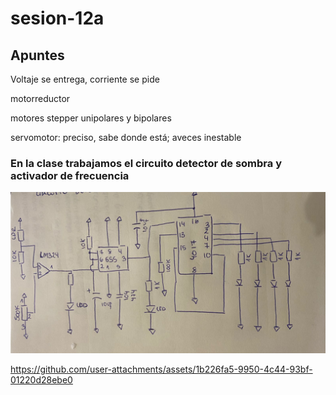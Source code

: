 # sesion-12a

## Apuntes 

Voltaje se entrega, corriente se pide

motorreductor 

motores stepper unipolares y bipolares 

servomotor: preciso, sabe donde está; aveces inestable 

### En la clase trabajamos el circuito detector de sombra y activador de frecuencia

![pizarra con 4017 explicado](./archivos/4017-diagrama.jpg)


https://github.com/user-attachments/assets/1b226fa5-9950-4c44-93bf-01220d28ebe0

